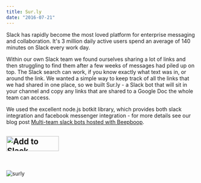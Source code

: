 ```yaml
---
title: Sur.ly
date: "2016-07-21"
---
```


Slack has rapidly become the most loved platform for enterprise messaging and collaboration.  It's 3 million daily active users spend an average of 140 minutes on Slack every work day. 

Within our own Slack team we found ourselves sharing a lot of links and then struggling to find them after a few weeks of messages had piled up on top.  The Slack search can work, if you know exactly what text was in, or around the link.  We wanted a simple way to keep track of all the links that we had shared in one place, so we built Sur.ly - a Slack bot that will sit in your channel and copy any links that are shared to a Google Doc the whole team can access. 

We used the excellent node.js botkit library, which provides both slack integration and facebook messenger integration - for more details see our blog post <a href="2016-07-01-develop-multi-team-slack-bots">Multi-team slack bots hosted with Beepboop</a>.

<h2><a href='https://beepboophq.com/api/slack/auth/add-to-slack/5841c4bd5b7349cb9cbdaaf303d5eba7'><img alt='Add to Slack' height='40' width='139' src='https://platform.slack-edge.com/img/add_to_slack.png' srcset='https://platform.slack-edge.com/img/add_to_slack.png 1x, https://platform.slack-edge.com/img/add_to_slack@2x.png 2x' /></a></h2>

<br><br>
![surly](/img/surly.png)